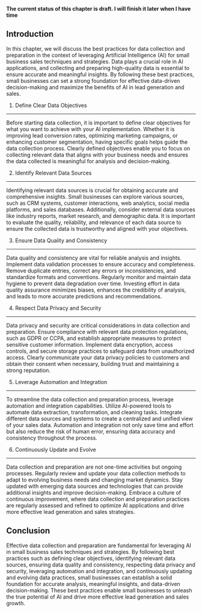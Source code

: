 **The current status of this chapter is draft. I will finish it later when I have time**

Introduction
------------

In this chapter, we will discuss the best practices for data collection and preparation in the context of leveraging Artificial Intelligence (AI) for small business sales techniques and strategies. Data plays a crucial role in AI applications, and collecting and preparing high-quality data is essential to ensure accurate and meaningful insights. By following these best practices, small businesses can set a strong foundation for effective data-driven decision-making and maximize the benefits of AI in lead generation and sales.

1. Define Clear Data Objectives
-------------------------------

Before starting data collection, it is important to define clear objectives for what you want to achieve with your AI implementation. Whether it is improving lead conversion rates, optimizing marketing campaigns, or enhancing customer segmentation, having specific goals helps guide the data collection process. Clearly defined objectives enable you to focus on collecting relevant data that aligns with your business needs and ensures the data collected is meaningful for analysis and decision-making.

2. Identify Relevant Data Sources
---------------------------------

Identifying relevant data sources is crucial for obtaining accurate and comprehensive insights. Small businesses can explore various sources, such as CRM systems, customer interactions, web analytics, social media platforms, and sales databases. Additionally, consider external data sources like industry reports, market research, and demographic data. It is important to evaluate the quality, reliability, and relevance of each data source to ensure the collected data is trustworthy and aligned with your objectives.

3. Ensure Data Quality and Consistency
--------------------------------------

Data quality and consistency are vital for reliable analysis and insights. Implement data validation processes to ensure accuracy and completeness. Remove duplicate entries, correct any errors or inconsistencies, and standardize formats and conventions. Regularly monitor and maintain data hygiene to prevent data degradation over time. Investing effort in data quality assurance minimizes biases, enhances the credibility of analysis, and leads to more accurate predictions and recommendations.

4. Respect Data Privacy and Security
------------------------------------

Data privacy and security are critical considerations in data collection and preparation. Ensure compliance with relevant data protection regulations, such as GDPR or CCPA, and establish appropriate measures to protect sensitive customer information. Implement data encryption, access controls, and secure storage practices to safeguard data from unauthorized access. Clearly communicate your data privacy policies to customers and obtain their consent when necessary, building trust and maintaining a strong reputation.

5. Leverage Automation and Integration
--------------------------------------

To streamline the data collection and preparation process, leverage automation and integration capabilities. Utilize AI-powered tools to automate data extraction, transformation, and cleaning tasks. Integrate different data sources and systems to create a centralized and unified view of your sales data. Automation and integration not only save time and effort but also reduce the risk of human error, ensuring data accuracy and consistency throughout the process.

6. Continuously Update and Evolve
---------------------------------

Data collection and preparation are not one-time activities but ongoing processes. Regularly review and update your data collection methods to adapt to evolving business needs and changing market dynamics. Stay updated with emerging data sources and technologies that can provide additional insights and improve decision-making. Embrace a culture of continuous improvement, where data collection and preparation practices are regularly assessed and refined to optimize AI applications and drive more effective lead generation and sales strategies.

Conclusion
----------

Effective data collection and preparation are fundamental for leveraging AI in small business sales techniques and strategies. By following best practices such as defining clear objectives, identifying relevant data sources, ensuring data quality and consistency, respecting data privacy and security, leveraging automation and integration, and continuously updating and evolving data practices, small businesses can establish a solid foundation for accurate analysis, meaningful insights, and data-driven decision-making. These best practices enable small businesses to unleash the true potential of AI and drive more effective lead generation and sales growth.
